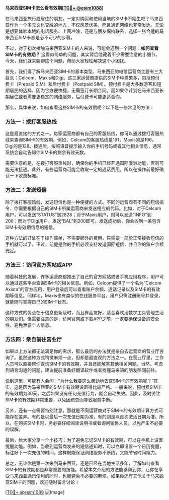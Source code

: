 **马来西亚SIM卡怎么看有效期[[TG💪+ @esim1088](https://t.me/s/esim1088)]**

在马来西亚旅行或居住的朋友，一定对购买和使用当地的SIM卡不陌生吧？马来西亚作为一个多元文化交融的地方，不仅风景优美，而且通讯网络也非常发达。无论是想要体验本地的电话服务、上网冲浪，还是与朋友保持联系，选择一张合适的马来西亚SIM卡都是必不可少的步骤。

不过，对于初次接触马来西亚SIM卡的人来说，可能会遇到一个问题：**如何查看SIM卡的有效期？** 这看似简单的问题，其实背后隐藏着不少需要注意的小细节。今天，我们就来聊聊这个问题，帮助大家轻松解决这个小困扰。

首先，我们得了解马来西亚SIM卡的基本类型。马来西亚的电信运营商主要有三大巨头：Celcom、Maxis和Digi。这三家运营商提供的SIM卡种类繁多，包括预付费卡（Prepaid SIM）和后付费卡（Postpaid SIM）。预付费卡是大多数游客和短期居民的选择，因为它方便快捷，无需签订长期合同。而如果你计划在马来西亚长期居住或者需要更稳定的网络服务，后付费卡可能更适合你。

那么，具体来说，如何查看这些SIM卡的有效期呢？以下是一些常见的方法：

### 方法一：拨打客服热线

这是最直接的方式之一。每家运营商都有自己的客服热线，你可以通过拨打客服热线来查询SIM卡的有效期。例如，Celcom的客服热线是191，Maxis的是196，Digi的是128。拨通后，按照语音提示输入你的手机号码或者其他相关信息，通常系统会自动告知你SIM卡的剩余有效天数。

需要注意的是，在拨打客服热线时，确保你的手机已经开通国际漫游功能，否则可能无法接通。此外，有些运营商可能会收取一定的通话费用，所以在操作前最好确认一下收费标准。

### 方法二：发送短信

除了拨打客服热线，发送短信也是一种便捷的方式。不同的运营商有不同的短信指令，你需要根据自己的SIM卡所属运营商来发送相应的代码。比如，对于Celcom用户，可以发送“STATUS”到2828；对于Maxis用户，则可以发送“INFO”到200；而对于Digi用户，发送“BAL”到200即可。发送成功后，你会收到一条包含SIM卡有效期信息的短信。

这种方法的好处在于操作简单，不需要额外的费用，只需要一部能正常接收短信的手机就可以了。不过，前提是你的手机必须支持发送国际短信，并且你的账户余额充足。

### 方法三：访问官方网站或APP

随着科技的发展，许多运营商都推出了自己的官方网站或者手机应用程序，用户可以通过这些平台查询SIM卡的相关信息。例如，Celcom提供了一个名为“Celcom Axiata”的官方应用，用户登录后可以查看账户余额、通话记录以及SIM卡的有效期等信息。同样地，Maxis也有类似的在线服务平台，用户只需注册账号并登录，就能随时掌握自己的SIM卡状态。

这种方式的优点在于信息更新及时，而且界面友好，适合喜欢用数字工具管理生活的朋友们。但需要注意的是，访问官网或下载APP之前，一定要确保设备的安全性，避免泄露个人信息。

### 方法四：亲自前往营业厅

如果以上方法都无法满足你的需求，那么最后的办法就是亲自去运营商的营业厅咨询了。虽然这种方式稍微麻烦一点，但却是最直观的方法之一。在营业厅里，工作人员可以直接帮你查询SIM卡的有效期，并且还能解答其他相关问题。当然，考虑到语言沟通的问题，建议提前准备好翻译软件或者找懂马来语的朋友陪同前往。

说到这里，可能有人会问：“为什么我要这么费劲地去查SIM卡的有效期呢？”其实，这是因为马来西亚的SIM卡有效期设置得比较严格。一般来说，预付费SIM卡的有效期为30天，之后如果没有任何充值行为，就会自动失效。因此，及时关注SIM卡的有效期非常重要，以免因疏忽而导致服务中断。

另外，还有一点需要特别注意，那就是不同运营商对于SIM卡的有效期计算方式可能存在差异。有的是以最后一次充值日期为准，有的则是以首次激活日期为准。所以，在购买SIM卡时，务必要仔细阅读说明书或者询问销售人员，以免产生不必要的误解。

最后，给大家分享一个小技巧：为了避免忘记SIM卡的有效期，可以在手机上设置提醒功能。例如，当收到运营商发来的短信通知时，可以立即设置一个日历提醒，标注好下一次充值的时间。这样既能保证网络服务不断线，又能节省时间精力。

总之，无论你是第一次来到马来西亚，还是已经在当地生活多年，了解如何查看SIM卡的有效期都是非常重要的技能。希望本文介绍的方法能够帮到你，让你在享受马来西亚通讯便利的同时，也能避免不必要的麻烦。如果你还有其他关于马来西亚SIM卡的问题，欢迎随时留言讨论！

[[TG💪+ @esim1088](https://t.me/s/esim1088) ![Image](https://i.postimg.cc/4NQfJmqS/Snipaste-2025-05-13-00-14-12.png)]